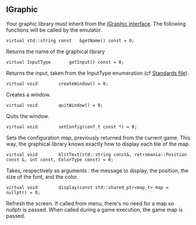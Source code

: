 IGraphic
----------------------

Your graphic library must inherit from the [IGraphic interface](../emulator/Graphic/IGraphic.hpp). The following functions will be called by the emulator.

    virtual std::string const	&getName() const = 0;

Returns the name of the graphical library

    virtual InputType		getInput() const = 0;

Returns the input, taken from the InputType enumeration (cf [Standards file](../emulator/Standards.hpp)).

    virtual void		createWindow() = 0;

Creates a window.

    virtual void 		quitWindow() = 0;

Quits the window.

    virtual void 		setConfig(conf_t const *) = 0;

Sets the configuration map, previously returned from the current game. This way, the graphical library knows exactly how to display each tile of the map.

    virtual void 		blitText(std::string const&, retromania::Position const &, int const, ColorType const) = 0;

Takes, respectively as arguments : the message to display, the position, the size of the font, and the color.

    virtual void 		display(const std::shared_ptr<map_t> map = nullptr) = 0;

Refresh the screen. If called from menu, there's no need for a map so nullptr is passed. When called during a game execution, the game map is passed.
